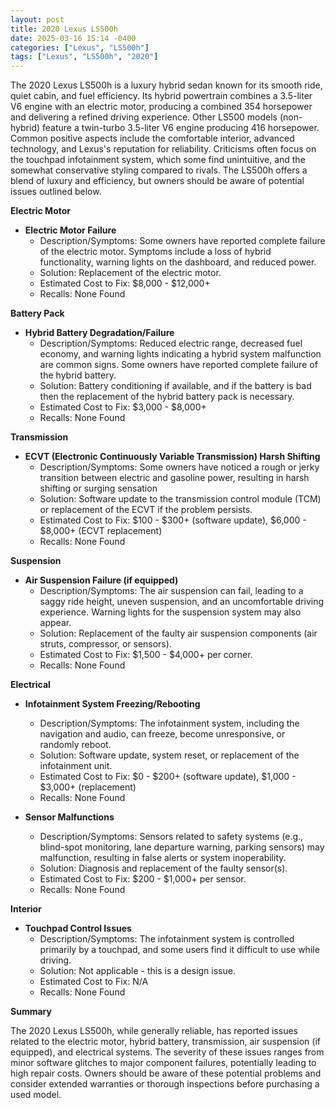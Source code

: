 ```yaml
---
layout: post
title: 2020 Lexus LS500h
date: 2025-03-16 15:14 -0400
categories: ["Lexus", "LS500h"]
tags: ["Lexus", "LS500h", "2020"]
---
```

The 2020 Lexus LS500h is a luxury hybrid sedan known for its smooth ride, quiet cabin, and fuel efficiency. Its hybrid powertrain combines a 3.5-liter V6 engine with an electric motor, producing a combined 354 horsepower and delivering a refined driving experience. Other LS500 models (non-hybrid) feature a twin-turbo 3.5-liter V6 engine producing 416 horsepower. Common positive aspects include the comfortable interior, advanced technology, and Lexus's reputation for reliability. Criticisms often focus on the touchpad infotainment system, which some find unintuitive, and the somewhat conservative styling compared to rivals. The LS500h offers a blend of luxury and efficiency, but owners should be aware of potential issues outlined below.

**Electric Motor**

* **Electric Motor Failure**
    * Description/Symptoms: Some owners have reported complete failure of the electric motor. Symptoms include a loss of hybrid functionality, warning lights on the dashboard, and reduced power.
    * Solution: Replacement of the electric motor.
    * Estimated Cost to Fix: $8,000 - $12,000+
    * Recalls: None Found

**Battery Pack**

* **Hybrid Battery Degradation/Failure**
    * Description/Symptoms: Reduced electric range, decreased fuel economy, and warning lights indicating a hybrid system malfunction are common signs. Some owners have reported complete failure of the hybrid battery.
    * Solution: Battery conditioning if available, and if the battery is bad then the replacement of the hybrid battery pack is necessary.
    * Estimated Cost to Fix: $3,000 - $8,000+
    * Recalls: None Found

**Transmission**

* **ECVT (Electronic Continuously Variable Transmission) Harsh Shifting**
    * Description/Symptoms: Some owners have noticed a rough or jerky transition between electric and gasoline power, resulting in harsh shifting or surging sensation
    * Solution: Software update to the transmission control module (TCM) or replacement of the ECVT if the problem persists.
    * Estimated Cost to Fix: $100 - $300+ (software update), $6,000 - $8,000+ (ECVT replacement)
    * Recalls: None Found

**Suspension**

* **Air Suspension Failure (if equipped)**
    * Description/Symptoms: The air suspension can fail, leading to a saggy ride height, uneven suspension, and an uncomfortable driving experience. Warning lights for the suspension system may also appear.
    * Solution: Replacement of the faulty air suspension components (air struts, compressor, or sensors).
    * Estimated Cost to Fix: $1,500 - $4,000+ per corner.
    * Recalls: None Found

**Electrical**

* **Infotainment System Freezing/Rebooting**
    * Description/Symptoms: The infotainment system, including the navigation and audio, can freeze, become unresponsive, or randomly reboot.
    * Solution: Software update, system reset, or replacement of the infotainment unit.
    * Estimated Cost to Fix: $0 - $200+ (software update), $1,000 - $3,000+ (replacement)
    * Recalls: None Found

* **Sensor Malfunctions**
    * Description/Symptoms: Sensors related to safety systems (e.g., blind-spot monitoring, lane departure warning, parking sensors) may malfunction, resulting in false alerts or system inoperability.
    * Solution: Diagnosis and replacement of the faulty sensor(s).
    * Estimated Cost to Fix: $200 - $1,000+ per sensor.
    * Recalls: None Found

**Interior**

* **Touchpad Control Issues**
    * Description/Symptoms: The infotainment system is controlled primarily by a touchpad, and some users find it difficult to use while driving.
    * Solution: Not applicable - this is a design issue.
    * Estimated Cost to Fix: N/A
    * Recalls: None Found

**Summary**

The 2020 Lexus LS500h, while generally reliable, has reported issues related to the electric motor, hybrid battery, transmission, air suspension (if equipped), and electrical systems. The severity of these issues ranges from minor software glitches to major component failures, potentially leading to high repair costs. Owners should be aware of these potential problems and consider extended warranties or thorough inspections before purchasing a used model.


